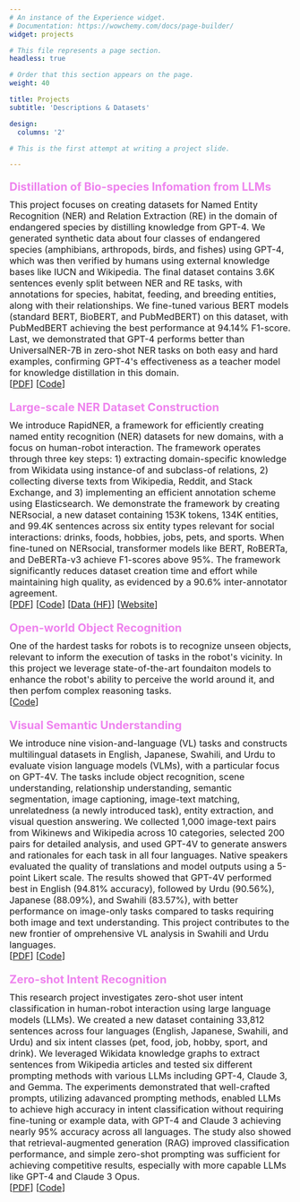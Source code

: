 ```yaml
---
# An instance of the Experience widget.
# Documentation: https://wowchemy.com/docs/page-builder/
widget: projects

# This file represents a page section.
headless: true

# Order that this section appears on the page.
weight: 40

title: Projects
subtitle: 'Descriptions & Datasets'

design:
  columns: '2'

# This is the first attempt at writing a project slide.

---
```


<style> 

.project-title {
   margin-bottom: 5px;
   margin-top: 20px;  /* Space above each section */
   font-size: 20px;
   font-weight: bold;
   color: violet;   /* violet appeared beautiful on the page */ 
}

.project-details {
   margin-bottom: 10px;
   margin-top: 10px;  /* Space above each section */
   font-size: 16px;
}
</style>


<h4 class="project-title">Distillation of Bio-species Infomation from LLMs</h4>

<div class='project-details'>
This project focuses on creating datasets for Named Entity Recognition (NER) and Relation Extraction (RE) in the domain of endangered species by distilling knowledge from GPT-4. We generated synthetic data about four classes of endangered species (amphibians, arthropods, birds, and fishes) using GPT-4, which was then verified by humans using external knowledge bases like IUCN and Wikipedia. The final dataset contains 3.6K sentences evenly split between NER and RE tasks, with annotations for species, habitat, feeding, and breeding entities, along with their relationships. We fine-tuned various BERT models (standard BERT, BioBERT, and PubMedBERT) on this dataset, with PubMedBERT achieving the best performance at 94.14% F1-score. Last, we demonstrated that GPT-4 performs better than UniversalNER-7B in zero-shot NER tasks on both easy and hard examples, confirming GPT-4's effectiveness as a teacher model for knowledge distillation in this domain. <br>
[<a href="https://arxiv.org/abs/2403.15430">PDF</a>] [<a href="https://github.com/jatuhurrra/DistillationBiospeciesLLM/">Code</a>]
</div>

<h4 class="project-title">Large-scale NER Dataset Construction</h4>

<div class='project-details'>
We introduce RapidNER, a framework for efficiently creating named entity recognition (NER) datasets for new domains, with a focus on human-robot interaction. The framework operates through three key steps: 1) extracting domain-specific knowledge from Wikidata using instance-of and subclass-of relations, 2) collecting diverse texts from Wikipedia, Reddit, and Stack Exchange, and 3) implementing an efficient annotation scheme using Elasticsearch. We demonstrate the framework by creating NERsocial, a new dataset containing 153K tokens, 134K entities, and 99.4K sentences across six entity types relevant for social interactions: drinks, foods, hobbies, jobs, pets, and sports. When fine-tuned on NERsocial, transformer models like BERT, RoBERTa, and DeBERTa-v3 achieve F1-scores above 95%. The framework significantly reduces dataset creation time and effort while maintaining high quality, as evidenced by a 90.6% inter-annotator agreement.   <br>
[<a href="http://arxiv.org/abs/2412.09634">PDF</a>] [<a href="https://github.com/jatuhurrra/rapidner">Code</a>]  
[<a href="https://huggingface.co/datasets/atamiles/NERsocial">Data (HF)</a>] [<a href="https://jatuhurrra.github.io/Rapid/">Website</a>] 
</div>

<h4 class="project-title">Open-world Object Recognition</h4>

<div class='project-details'>
One of the hardest tasks for robots is to recognize unseen objects, relevant to inform the execution of tasks in the robot's vicinity. In this project we leverage state-of-the-art foundaiton models to enhance the robot's ability to perceive the world around it, and then perfom complex reasoning tasks.    <br>
[<a href="https://github.com/jatuhurrra/OpenPerception">Code</a>] 
</div>

<h4 class="project-title">Visual Semantic Understanding</h4>

<div class='project-details'>
We introduce nine vision-and-language (VL) tasks and constructs multilingual datasets in English, Japanese, Swahili, and Urdu to evaluate vision language models (VLMs), with a particular focus on GPT-4V. The tasks include object recognition, scene understanding, relationship understanding, semantic segmentation, image captioning, image-text matching, unrelatedness (a newly introduced task), entity extraction, and visual question answering. We collected 1,000 image-text pairs from Wikinews and Wikipedia across 10 categories, selected 200 pairs for detailed analysis, and used GPT-4V to generate answers and rationales for each task in all four languages. Native speakers evaluated the quality of translations and model outputs using a 5-point Likert scale. The results showed that GPT-4V performed best in English (94.81% accuracy), followed by Urdu (90.56%), Japanese (88.09%), and Swahili (83.57%), with better performance on image-only tasks compared to tasks requiring both image and text understanding. This project contributes to the new frontier of omprehensive VL analysis in Swahili and Urdu languages.   <br>
[<a href="https://arxiv.org/abs/2406.15359">PDF</a>] [<a href="https://github.com/jatuhurrra/VisualSemanticUnderstanding">Code</a>] 
</div>

<h4 class="project-title">Zero-shot Intent Recognition</h4>

<div class='project-details'>
This research project investigates zero-shot user intent classification in human-robot interaction using large language models (LLMs). We created a new dataset containing 33,812 sentences across four languages (English, Japanese, Swahili, and Urdu) and six intent classes (pet, food, job, hobby, sport, and drink). We leveraged Wikidata knowledge graphs to extract sentences from Wikipedia articles and tested six different prompting methods with various LLMs including GPT-4, Claude 3, and Gemma. The experiments demonstrated that well-crafted prompts, utilizing adavanced prompting methods, enabled LLMs to achieve high accuracy in intent classification without requiring fine-tuning or example data, with GPT-4 and Claude 3 achieving nearly 95% accuracy across all languages. The study also showed that retrieval-augmented generation (RAG) improved classification performance, and simple zero-shot prompting was sufficient for achieving competitive results, especially with more capable LLMs like GPT-4 and Claude 3 Opus.  <br>
[<a href="https://www.researchgate.net/publication/381548253_Zero-shot_Retrieval_of_User_Intent_in_Human-Robot_Interaction_with_Large_Language_Models">PDF</a>] 
[<a href="https://github.com/jatuhurrra/VisualSemanticUnderstanding">Code</a>] 
</div>